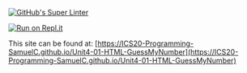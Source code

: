 [![GitHub's Super Linter](https://github.com/ICS20-Programming-SamuelC/Unit4-01-HTML-GuessMyNumber/workflows/GitHub's%20Super%20Linter/badge.svg)](https://github.com/ICS20-Programming-SamuelC/Unit4-01-HTML-GuessMyNumber/actions)



[![Run on Repl.it](https://repl.it/badge/github/ICS20-Programming-SamuelC/Unit4-01-HTML-GuessMyNumber)](https://repl.it/github/ICS20-Programming-SamuelC/Unit4-01-HTML-GuessMyNumber)



This site can be found at: [https://ICS20-Programming-SamuelC.github.io/Unit4-01-HTML-GuessMyNumber](https://ICS20-Programming-SamuelC.github.io/Unit4-01-HTML-GuessMyNumber)